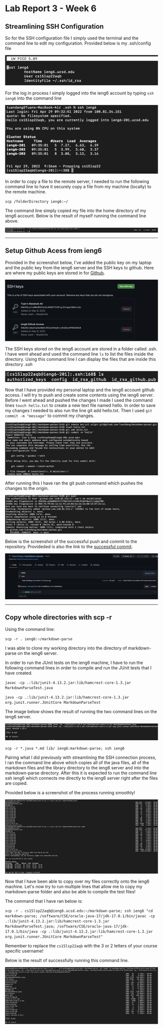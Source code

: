 # Lab Report 3 - Week 6

## Streamlining SSH Configuration

 So for the SSH configuration file I simply used the terminal and the command line to edit my configuration. Provided below is my .ssh/config file 

![Image](sshconfigfile.png)

For the log in process I simply logged into the ieng6 account by typing `ssh ieng6` into the command line

![Image](LoggedInUsingSSHieng6.png)


In order to copy a file to the remote server, I needed to run the following command line to have it securely copy a file from my machine (locally) to the remote machine. 

`scp /folderDirectory ieng6:~/`

The command line simply copied my file into the home directory of my ieng6 account. Below is the result of myself running the command line above. 

![Image](SCPFileToRemote.png)

___

## Setup Github Acess from ieng6

Provided in the screenshot below, I've added the public key on my laptop and the public key from the ieng6 server and the SSH keys to github.
Here are where my public keys are stored in for [Github](github.com).

![Image](SSHKeyStoredGithub.png)


The SSH keys stored on the ieng6 account are stored in a folder called .ssh. I have went ahead and used the command line `ls` to list the files inside the directory. Using this command line I can display the files that are inside this directory *.ssh*

![Image](SSHKeysOnIeng6.png)

Now that I have provided my personal laptop and the ieng6 account github access. I will try to push and create some contents using the ieng6 server. Before I went ahead and pushed the changes I made I used the command lines `touch hello.txt` to create a new text file named hello. In order to save my changes I needed to also run the line git add hello.txt. Then I used `git commit -m "message"` to commit my changes. 

![Image](GitPushing.png)

After running this I have ran the git push command which pushes the changes to the origin.

![Image](SuccessfulGitPush.png)

Below is the screenshot of the successful push and commit to the repository. Provideded is also the link to the [successful commit](https://github.com/TuannDang/markdown-parser/commit/968b4fd9b267591dd80222df659e4bc8ee31a941).

![Image](PushChanges.png)

___
## Copy whole directories with scp -r


Using the command line:

`scp -r . ieng6:~/markdown-parse` 

I was able to clone my working directory into the directory of markdown-parse on the ieng6 server.

In order to run the JUnit tests on the ieng6 machine, I have to run the following command lines in order to compile and run the JUnit tests that I have created.

`javac -cp .:lib/junit-4.13.2.jar:lib/hamcrest-core-1.3.jar MarkdownParseTest.java`

`java -cp .:lib/junit-4.13.2.jar:lib/hamcrest-core-1.3.jar org.junit.runner.JUnitCore MarkdownParseTest`

The image below shows the result of running the two command lines on the ieng6 server.

![Image](runningJUnit.png)


`scp -r *.java *.md lib/ ieng6:markdown-parse; ssh ieng6`



Pairing what I did previously with streamlining the SSH connection process, I ran the command line above which copies all of the java files, all of the markdown files and the library directory to the ieng6 server and into the markdown-parse directory. After this it is expected to run the command line ssh ieng6 which connects me directly to the ieng6 server right after the files are copied.

Provided below is a screenshot of the process running smoothly!

![Image](multipleCmds.png)

Now that I have been able to copy over my files correctly onto the ieng6 machine. Let's now try to run multiple lines that allow me to copy my markdown-parse folder and also be able to compile the test files!

The command that I have ran below is:

`scp -r . cs15lsp22aqb@ieng6.ucsd.edu:~/markdown-parse; ssh ieng6 "cd markdown-parse; /software/CSE/oracle-java-17/jdk-17.0.1/bin/javac -cp .:lib/junit-4.13.2.jar:lib/hamcrest-core-1.3.jar MarkdownParseTest.java; /software/CSE/oracle-java-17/jdk-17.0.1/bin/java -cp .:lib/junit-4.13.2.jar:lib/hamcrest-core-1.3.jar org.junit.runner.JUnitCore MarkdownParseTest"`

Remember to replace the `cs15lsp22aqb` with the 3 or 2 letters of your course specific username!

Below is the result of successfully running this command line. 

![Image](RunningMultipleCommandsWithSCPandSSH.png)



